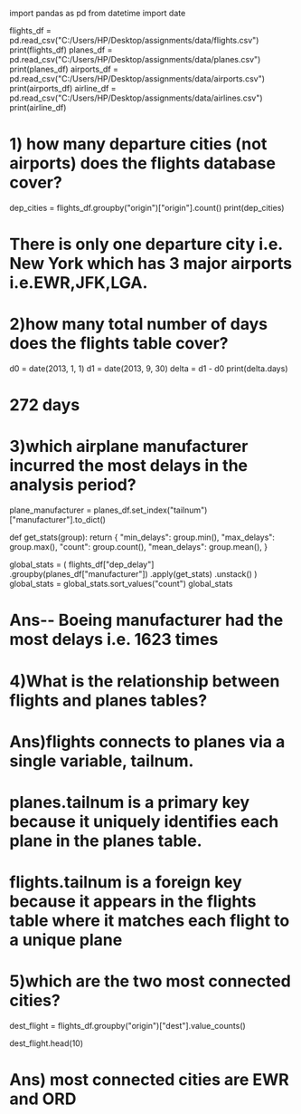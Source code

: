 import pandas as pd
from datetime import date


flights_df = pd.read_csv("C:/Users/HP/Desktop/assignments/data/flights.csv")
print(flights_df)
planes_df = pd.read_csv("C:/Users/HP/Desktop/assignments/data/planes.csv")
print(planes_df)
airports_df = pd.read_csv("C:/Users/HP/Desktop/assignments/data/airports.csv")
print(airports_df)
airline_df = pd.read_csv("C:/Users/HP/Desktop/assignments/data/airlines.csv")
print(airline_df)

# 1) how many departure cities (not airports) does the flights database cover?
dep_cities = flights_df.groupby("origin")["origin"].count()
print(dep_cities)
# There is only one departure city i.e. New York which has 3 major airports i.e.EWR,JFK,LGA.

# 2)how many total number of days does the flights table cover?


d0 = date(2013, 1, 1)
d1 = date(2013, 9, 30)
delta = d1 - d0
print(delta.days)
# 272 days

# 3)which airplane manufacturer incurred the most delays in the analysis period?
plane_manufacturer = planes_df.set_index("tailnum")["manufacturer"].to_dict()


def get_stats(group):
    return {
        "min_delays": group.min(),
        "max_delays": group.max(),
        "count": group.count(),
        "mean_delays": group.mean(),
    }


global_stats = (
    flights_df["dep_delay"]
    .groupby(planes_df["manufacturer"])
    .apply(get_stats)
    .unstack()
)
global_stats = global_stats.sort_values("count")
global_stats
# Ans-- Boeing manufacturer had the most delays i.e. 1623 times


# 4)What is the relationship between flights and planes tables?
# Ans)flights connects to planes via a single variable, tailnum.
# planes.tailnum is a primary key because it uniquely identifies each plane in the planes table.
# flights.tailnum is a foreign key because it appears in the flights table where it matches each flight to a unique plane


# 5)which are the two most connected cities?
dest_flight = flights_df.groupby("origin")["dest"].value_counts()

dest_flight.head(10)

# Ans) most connected cities are EWR and ORD

